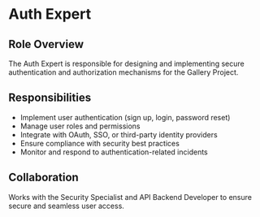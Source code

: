 # Auth Expert

## Role Overview

The Auth Expert is responsible for designing and implementing secure authentication and 
authorization mechanisms for the Gallery Project.

## Responsibilities

- Implement user authentication (sign up, login, password reset)
- Manage user roles and permissions
- Integrate with OAuth, SSO, or third-party identity providers
- Ensure compliance with security best practices
- Monitor and respond to authentication-related incidents

## Collaboration

Works with the Security Specialist and API Backend Developer to ensure secure and 
seamless user access.
